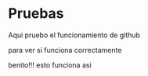 Pruebas
=======

Aqui pruebo el funcionamiento de github



para ver si funciona correctamente


benito!!! esto funciona asi